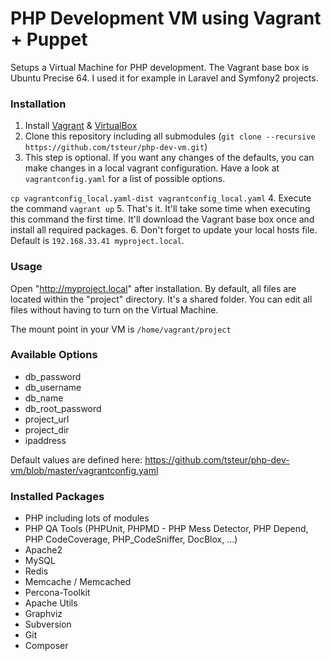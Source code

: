 PHP Development VM using Vagrant + Puppet
=========================================

Setups a Virtual Machine for PHP development. The Vagrant base box is Ubuntu Precise 64. I used it for example in Laravel and Symfony2 projects.

### Installation
 1. Install [Vagrant](http://www.vagrantup.com) & [VirtualBox](https://www.virtualbox.org)
 2. Clone this repository including all submodules (`git clone --recursive https://github.com/tsteur/php-dev-vm.git`)
 3. This step is optional. If you want any changes of the defaults, you can make changes in a local vagrant configuration. Have a look at `vagrantconfig.yaml` for a list of possible options.

 `cp vagrantconfig_local.yaml-dist vagrantconfig_local.yaml`
 4. Execute the command `vagrant up`
 5. That's it. It'll take some time when executing this command the first time. It'll download the Vagrant base box once and install all required packages.
 6. Don't forget to update your local hosts file. Default is `192.168.33.41 myproject.local`.

### Usage

Open "http://myproject.local" after installation. By default, all files are located within the "project" directory. It's a shared folder. You can edit all files without having to turn on the Virtual Machine. 

The mount point in your VM is `/home/vagrant/project`

### Available Options

 * db_password
 * db_username
 * db_name
 * db_root_password
 * project_url
 * project_dir
 * ipaddress

Default values are defined here: https://github.com/tsteur/php-dev-vm/blob/master/vagrantconfig.yaml

### Installed Packages
 * PHP including lots of modules
 * PHP QA Tools (PHPUnit, PHPMD - PHP Mess Detector, PHP Depend, PHP CodeCoverage, PHP_CodeSniffer, DocBlox, ...)
 * Apache2
 * MySQL
 * Redis
 * Memcache / Memcached
 * Percona-Toolkit
 * Apache Utils
 * Graphviz
 * Subversion
 * Git
 * Composer


